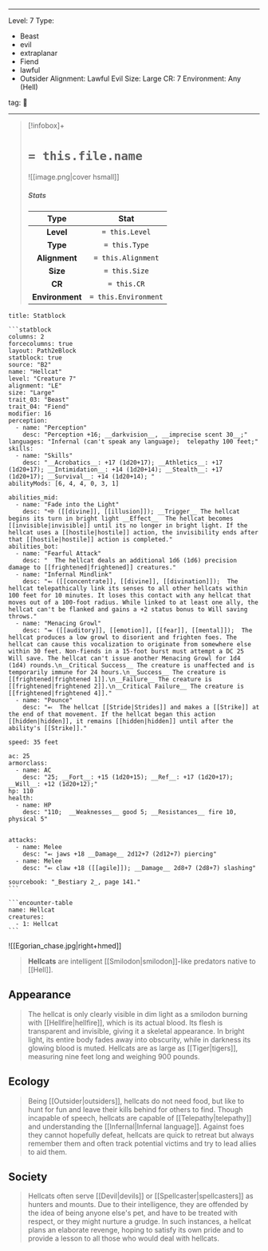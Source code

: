 
---


Level: 7
Type:
- Beast
- evil
- extraplanar
- Fiend
- lawful
- Outsider
Alignment: Lawful Evil
Size: Large
CR: 7
Environment: Any (Hell)


tag: 👹

---

> [!infobox]+
> #  `= this.file.name`
> ![[image.png|cover hsmall]]
> ##### Stats
> Type | Stat |
> :---:|:---:|
> **Level** | `= this.Level` |
> **Type** | `= this.Type` |
> **Alignment** | `= this.Alignment` |
> **Size** | `= this.Size` |
> **CR** | `= this.CR` |
> **Environment** | `= this.Environment` |




````ad-info
title: Statblock

```statblock
columns: 2
forcecolumns: true
layout: Path2eBlock
statblock: true
source: "B2"
name: "Hellcat"
level: "Creature 7"
alignment: "LE"
size: "Large"
trait_03: "Beast"
trait_04: "Fiend"
modifier: 16
perception:
  - name: "Perception"
    desc: "Perception +16; __darkvision__, __imprecise scent 30__;"
languages: "Infernal (can't speak any language);  telepathy 100 feet;"
skills:
  - name: "Skills"
    desc: "__Acrobatics__: +17 (1d20+17); __Athletics__: +17 (1d20+17); __Intimidation__: +14 (1d20+14); __Stealth__: +17 (1d20+17); __Survival__: +14 (1d20+14); "
abilityMods: [6, 4, 4, 0, 3, 1]

abilities_mid:
  - name: "Fade into the Light"
    desc: "⬲ ([[divine]], [[illusion]]); __Trigger__ The hellcat begins its turn in bright light __Effect__  The hellcat becomes [[invisible|invisible]] until its no longer in bright light. If the hellcat uses a [[hostile|hostile]] action, the invisibility ends after that [[hostile|hostile]] action is completed."
abilities_bot:
  - name: "Fearful Attack"
    desc: "  The hellcat deals an additional 1d6 (1d6) precision damage to [[frightened|frightened]] creatures."
  - name: "Infernal Mindlink"
    desc: "⬻ ([[concentrate]], [[divine]], [[divination]]);  The hellcat telepathically link its senses to all other hellcats within 100 feet for 10 minutes. It loses this contact with any hellcat that moves out of a 100-foot radius. While linked to at least one ally, the hellcat can't be flanked and gains a +2 status bonus to Will saving throws."
  - name: "Menacing Growl"
    desc: "⬺ ([[auditory]], [[emotion]], [[fear]], [[mental]]);  The hellcat produces a low growl to disorient and frighten foes. The hellcat can cause this vocalization to originate from somewhere else within 30 feet. Non-fiends in a 15-foot burst must attempt a DC 25 Will save. The hellcat can't issue another Menacing Growl for 1d4 (1d4) rounds.\n__Critical Success__ The creature is unaffected and is temporarily immune for 24 hours.\n__Success__ The creature is [[frightened|frightened 1]].\n__Failure__ The creature is [[frightened|frightened 2]].\n__Critical Failure__ The creature is [[frightened|frightened 4]]."
  - name: "Pounce"
    desc: "⬻  The hellcat [[Stride|Strides]] and makes a [[Strike]] at the end of that movement. If the hellcat began this action [[hidden|hidden]], it remains [[hidden|hidden]] until after the ability's [[Strike]]."

speed: 35 feet

ac: 25
armorclass:
  - name: AC
    desc: "25; __Fort__: +15 (1d20+15); __Ref__: +17 (1d20+17); __Will__: +12 (1d20+12);"
hp: 110
health:
  - name: HP
    desc: "110;  __Weaknesses__ good 5; __Resistances__ fire 10, physical 5"


attacks:
  - name: Melee
    desc: "⬻ jaws +18 __Damage__ 2d12+7 (2d12+7) piercing"
  - name: Melee
    desc: "⬻ claw +18 ([[agile]]); __Damage__ 2d8+7 (2d8+7) slashing"

sourcebook: "_Bestiary 2_, page 141."
```

```encounter-table
name: Hellcat
creatures:
  - 1: Hellcat
```

````



![[Egorian_chase.jpg|right+hmed]] 


> **Hellcats** are intelligent [[Smilodon|smilodon]]-like predators native to [[Hell]].



## Appearance

> The hellcat is only clearly visible in dim light as a smilodon burning with [[Hellfire|hellfire]], which is its actual blood. Its flesh is transparent and invisible, giving it a skeletal appearance. In bright light, its entire body fades away into obscurity, while in darkness its glowing blood is muted. Hellcats are as large as [[Tiger|tigers]], measuring nine feet long and weighing 900 pounds.


## Ecology

> Being [[Outsider|outsiders]], hellcats do not need food, but like to hunt for fun and leave their kills behind for others to find. Though incapable of speech, hellcats are capable of [[Telepathy|telepathy]] and understanding the [[Infernal|Infernal language]]. Against foes they cannot hopefully defeat, hellcats are quick to retreat but always remember them and often track potential victims and try to lead allies to aid them.


## Society

> Hellcats often serve [[Devil|devils]] or [[Spellcaster|spellcasters]] as hunters and mounts. Due to their intelligence, they are offended by the idea of being anyone else's pet, and have to be treated with respect, or they might nurture a grudge. In such instances, a hellcat plans an elaborate revenge, hoping to satisfy its own pride and to provide a lesson to all those who would deal with hellcats.









